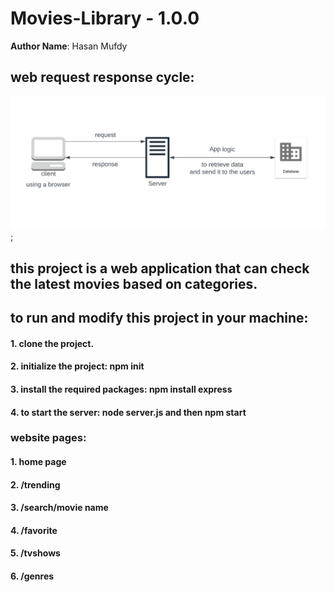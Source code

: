 # Movies-Library - 1.0.0

**Author Name**: Hasan Mufdy

## web request response cycle:
![WRRC image](/Assets/WRRC.png);

## this project is a web application that can check the latest movies based on categories.

## to run and modify this project in your machine:

#### 1. clone the project.
#### 2. initialize the project: npm init
#### 3. install the required packages: npm install express
#### 4. to start the server: node server.js and then npm start


### website pages:
#### 1. home page
#### 2. /trending
#### 3. /search/movie name
#### 4. /favorite
#### 5. /tvshows
#### 6. /genres